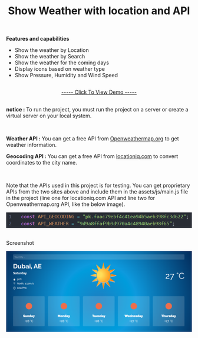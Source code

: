 <h1 align="center">Show Weather with location and API</h1>

</br>

<strong>Features and capabilities</strong>

<div>
    <ul>
        <li>Show the weather by Location</li>
        <li>Show the weather by Search</li>
        <li>Show the weather for the coming days</li>
        <li>Display icons based on weather type</li>
        <li>Show Pressure, Humidity and Wind Speed</li>
    </ul>
</div>

<h2></h2>

<p align="center"><a href="https://mre-dev.github.io/weather/">----- Click To View Demo -----</a></p>

<h2></h2>

<p>
<strong>notice : </strong>
To run the project, you must run the project on a server or create a virtual server on your local system.
</p>

</br>

<p>
<strong>Weather API : </strong>
You can get a free API from 
<a href="https://openweathermap.org/">Openweathermap.org</a> 
to get weather information.
</p>

<p>
<strong>Geocoding API : </strong>
You can get a free API from 
<a href="https://locationiq.com/">locationiq.com</a> 
to convert coordinates to the city name.
</p>

</br>

<p>Note that the APIs used in this project is for testing. You can get proprietary APIs from the two sites above and include them in the assets/js/main.js file in the project (line one for locationiq.com API and line two for Openweathermap.org API, like the below image). </p>
<img src="assets/image/api-key.png" alt="API Keys" width="615px">

<h2></h2>

<p>Screenshot</p>
<img src="assets/image/weather-screenshot.png" alt="Weather Screenshot">
